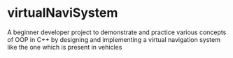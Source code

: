 # virtualNaviSystem

A beginner developer project to demonstrate and practice various concepts of OOP in C++ by designing and implementing a virtual navigation system like the one which is present in vehicles
